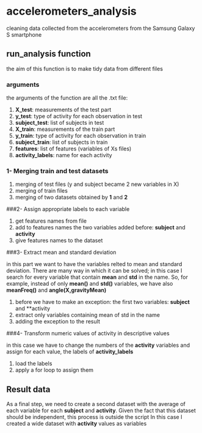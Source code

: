 # accelerometers_analysis
cleaning data collected from the accelerometers from the Samsung Galaxy S smartphone

## run_analysis function

the aim of this function is to make tidy data from different files

### arguments

the arguments of the function are all the .txt file:

1. **X_test**: measurements of the test part
2. **y_test**: type of activity for each observation in test
3. **subject_test**: list of subjects in test
4. **X_train**: measurements of the train part
5. **y_train**: type of activity for each observation in train
6. **subject_train**: list of subjects in train
7. **features**: list of features (variables of Xs files)
8. **activity_labels**: name for each activity

### 1- Merging train and test datasets

1. merging of test files (y and subject became 2 new variables in X)
2. merging of train files
3. merging of two datasets obtained by **1** and **2**

###2- Assign appropriate labels to each variable

1. get features names from file
2. add to features names the two variables added before: **subject** and **activity**
3. give features names to the dataset

###3- Extract mean and standard deviation

in this part we want to have the variables relted to mean and standard deviation.
There are many way in which it can be solved; in this case I search for every variable that contain **mean** and **std** in the name.
So, for example, instead of only **mean()** and **std()** variables, we have also **meanFreq()** and **angle(X,gravityMean)**

1. before we have to make an exception: the first two variables: **subject** and **activity
2. extract only variables containing mean of std in the name
3. adding the exception to the result

###4- Transform numeric values of activity in descriptive values

in this case we have to change the numbers of the **activity** variables and assign for each value, the labels of **activity_labels**

1. load the labels
2. apply a for loop to assign them

## Result data

As a final step, we need to create a second dataset with the average of each variable for each **subject** and **activity**.
Given the fact that this dataset should be independent, this process is outside the script
In this case I created a wide dataset with **activity** values as variables